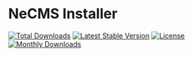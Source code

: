 # NeCMS Installer
[![Total Downloads](https://poser.pugx.org/necms/installer/downloads)](https://packagist.org/packages/necms/installer)
[![Latest Stable Version](https://poser.pugx.org/necms/installer/v/stable)](https://packagist.org/packages/necms/installer)
[![License](https://poser.pugx.org/necms/installer/license)](https://packagist.org/packages/galek/apieet)
[![Monthly Downloads](https://poser.pugx.org/necms/installer/d/monthly)](https://packagist.org/packages/necms/installer)
